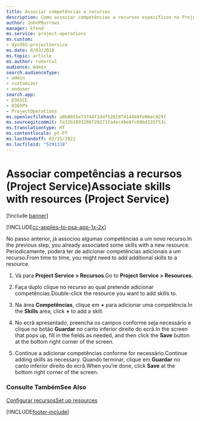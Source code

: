 ```yaml
---
title: Associar competências a recursos
description: Como associar competências a recursos específicos no Project Service
author: JohnPBurrows
manager: kfend
ms.service: project-operations
ms.custom:
- dyn365-projectservice
ms.date: 8/03/2018
ms.topic: article
ms.author: ruhercul
audience: Admin
search.audienceType:
- admin
- customizer
- enduser
search.app:
- D365CE
- D365PS
- ProjectOperations
ms.openlocfilehash: a0b8055e73744f1ddf5281974144b9fe06ec929f
ms.sourcegitcommit: fa32b1893286f20271fa4ec4be8fc68bd135f53c
ms.translationtype: HT
ms.contentlocale: pt-PT
ms.lasthandoff: 02/15/2021
ms.locfileid: "5291318"
---
```

# <a name="associate-skills-with-resources-project-service"></a><span data-ttu-id="d58e4-103">Associar competências a recursos (Project Service)</span><span class="sxs-lookup"><span data-stu-id="d58e4-103">Associate skills with resources (Project Service)</span></span>

[!include [banner](../includes/psa-now-project-operations.md)]

[!INCLUDE[cc-applies-to-psa-app-1x-2x](../includes/cc-applies-to-psa-app-1x-2x.md)]

<span data-ttu-id="d58e4-104">No passo anterior, já associou algumas competências a um novo recurso.</span><span class="sxs-lookup"><span data-stu-id="d58e4-104">In the previous step, you already associated some skills with  a new resource.</span></span> <span data-ttu-id="d58e4-105">Periodicamente, poderá ter de adicionar competências adicionais a um recurso.</span><span class="sxs-lookup"><span data-stu-id="d58e4-105">From time to time, you might need to add additional skills to a resource.</span></span>  
  
1.  <span data-ttu-id="d58e4-106">Vá para **Project Service > Recursos**.</span><span class="sxs-lookup"><span data-stu-id="d58e4-106">Go to **Project Service > Resources**.</span></span>  
  
2.  <span data-ttu-id="d58e4-107">Faça duplo clique no recurso ao qual pretende adicionar competências.</span><span class="sxs-lookup"><span data-stu-id="d58e4-107">Double-click the resource you want to add skills to.</span></span>  
  
3.  <span data-ttu-id="d58e4-108">Na área **Competências**, clique em **+** para adicionar uma competência.</span><span class="sxs-lookup"><span data-stu-id="d58e4-108">In the **Skills** area, click **+** to add a skill.</span></span>  
  
4.  <span data-ttu-id="d58e4-109">No ecrã apresentado, preencha os campos conforme seja necessário e clique no botão **Guardar** no canto inferior direito do ecrã.</span><span class="sxs-lookup"><span data-stu-id="d58e4-109">In the screen that pops up, fill in the fields as needed, and then click the **Save** button at the bottom right corner of the screen.</span></span>  
  
5.  <span data-ttu-id="d58e4-110">Continue a adicionar competências conforme for necessário.</span><span class="sxs-lookup"><span data-stu-id="d58e4-110">Continue adding skills as necessary.</span></span> <span data-ttu-id="d58e4-111">Quando terminar, clique em **Guardar** no canto inferior direito do ecrã.</span><span class="sxs-lookup"><span data-stu-id="d58e4-111">When you’re done, click **Save** at the bottom right corner of the screen.</span></span>  
  
### <a name="see-also"></a><span data-ttu-id="d58e4-112">Consulte Também</span><span class="sxs-lookup"><span data-stu-id="d58e4-112">See Also</span></span>  
 [<span data-ttu-id="d58e4-113">Configurar recursos</span><span class="sxs-lookup"><span data-stu-id="d58e4-113">Set up resources</span></span>](../psa/set-up-resources.md)


[!INCLUDE[footer-include](../includes/footer-banner.md)]